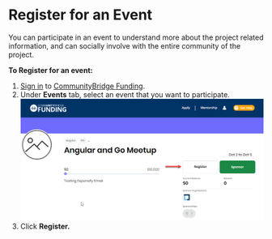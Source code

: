 # Register for an Event

You can participate in an event to understand more about the project related information, and can socially involve with the entire community of the project.

**To Register for an event:** 

1. [Sign in](../../sso/sign-in/) to [CommunityBridge Funding](https://funding.communitybridge.org/).
2. Under **Events** tab, select an event that you want to participate.  ![](../../.gitbook/assets/7418612.png)
3. Click **Register.**

